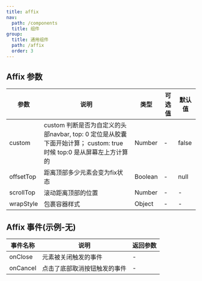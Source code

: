 ```yaml
---
title: affix
nav:
  path: /components
  title: 组件
group:
  title: 通用组件
  path: /affix
  order: 3
---
```


## Affix 参数

| 参数       | 说明           | 类型    | 可选值 | 默认值  |
| ---------- | -------------- | ------- | ------ | ------- |
| custom      | custom 判断是否为自定义的头部navbar,  top: 0 定位是从胶囊下面开始计算； custom: true 时候 top:0 是从屏幕左上方计算的     | Number  | -      | false   |
| offsetTop   | 距离顶部多少元素会变为fix状态   | Boolean | -      | null |
| scrollTop | 滚动距离顶部的位置 | Number  | -      | -       |
| wrapStyle | 包裹容器样式 | Object  | -      | -       |

## Affix 事件(示例-无)
| 事件名称 | 说明                         | 返回参数 |
| -------- | ---------------------------- | -------- |
| onClose  | 元素被关闭触发的事件         | -        |
| onCancel | 点击了底部取消按钮触发的事件 | -        |

